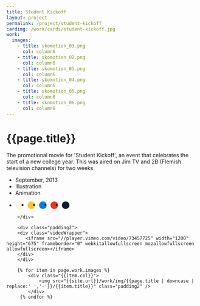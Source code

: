 ```yaml
---
title: Student Kickoff
layout: project
permalink: /project/student-kickoff
cardimg: /work/cards/student-kickoff.jpg
work:
  images:
    - title: skomotion_03.png
      col: column6
    - title: skomotion_02.png
      col: column6
    - title: skomotion_01.png
      col: column6
    - title: skomotion_04.png
      col: column6
    - title: skomotion_05.png
      col: column6
    - title: skomotion_06.png
      col: column6
---
```


<div class="limiter margin-top8 clearfix padding2 margin-bottom4">
	<div id='intro' class='margin2r column7'>
		<h1 class="brandon">{{page.title}}</h1>
		<p class=" padding2y">
	The promotional movie for 'Student Kickoff', an event that celebrates the start of a new college year. This was aired on Jim TV and 2B (Flemish television channels) for two weeks.
		</p>
	</div>
	<div class="column3 clearfix facts">
		<ul class="facts">
			<li><i class='fa fa-fw fa-calendar'></i>September, 2013</li>
			<li><i class='fa fa-fw fa-paint-brush'></i>Illustration</li>
			<li><i class='fa fa-fw fa-bolt'></i>Animation</li>
		</ul>
		<ul class="colors column12 padding2y">
				<li class="color1"></li>
				<li class="color2"></li>
				<li class="color3"></li>
				<li class="color4"></li>
				<li class="color5"></li>
			</ul>
		
		</div>
</div>

<div class="work limiter clearfix">

		<div class="padding2">
		<div class="videoWrapper">
		   <iframe src="//player.vimeo.com/video/73457725" width="1200" height="675" frameborder="0" webkitallowfullscreen mozallowfullscreen allowfullscreen></iframe>
		</div>
		</div>

	    {% for item in page.work.images %}
		    <div class="{{item.col}}">
				<img src="{{site.url}}/work/img/{{page.title | downcase | replace:' ','-'}}/{{item.title}}" class="padding2" />
			</div>
         {% endfor %}

</div>



<style>

.videoWrapper {
	position: relative;
	padding-bottom: 56.25%; /* 16:9 */
	height: 0;
}
.videoWrapper iframe {
	position: absolute;
	top: 0;
	left: 0;
	width: 100%;
	height: 100%;
}

.player .video-wrapper {
	position: absolute;
	width: 100%;
	height: 100%;
	background: #000;
	padding-bottom: 56.52% !important;
}

.post-header {
  width: 100%;
  height:550px;
  background: url(../../work/header/student-kickoff.jpg) center center no-repeat;
  background-color: #1f2847;
  background-size: cover;
}

div ul.colors {
	width: 100%;
	height: 20px;
	border-radius:50%; 
}

div ul.colors li {
	width: 20px;
	height: 20px;
	margin-right: 10px;
	float: left;
	border-radius: 50%;
}


.color1 {background-color: #faf6de; border: 1px solid #e4ebfa;}
.color2 {background-color: #fcc235; }
.color3 {background-color: #057fd6; }
.color4 {background-color: #ee3315; }
.color5 {background-color: #10182c; }


@media only screen and (max-width:640px) {
	.post-header {
		height: 300px;
	}
	.nav-roundslide {
		top: 170px;
	}
	.nav-roundslide a { margin: 0 10px;}
}
</style>

